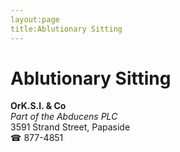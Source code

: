 ```yaml
---
layout:page
title:Ablutionary Sitting
---
```

# Ablutionary Sitting

**OrK.S.I. & Co**  
_Part of the Abducens PLC_  
3591 Strand Street, Papaside  
☎ 877-4851



